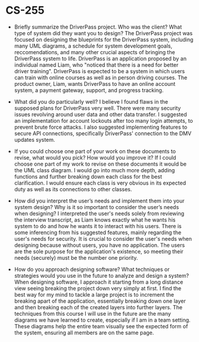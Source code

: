 # CS-255
* Briefly summarize the DriverPass project. Who was the client? What type of system did they want you to design?
     The DriverPass project was focused on designing the blueprints for the DriverPass system, including many UML diagrams, a schedule for system development goals, reccomendations, and many other crucial aspects of bringing the DriverPass system to life. DriverPass is an application proposed by an individual named Liam, who "noticed that there is a need for better driver training". DriverPass is expected to be a system in which users can train with online courses as well as in person driving courses. The product owner, Liam, wants DriverPass to have an online account system, a payment gateway, support, and progress tracking.
     
* What did you do particularly well?
     I believe I found flaws in the supposed plans for DriverPass very well. There were many security issues revolving around user data and other data transfer. I suggested an implementation for account lockouts after too many login attempts, to prevent brute force attacks. I also suggested implementing features to secure API connections, specifically DriverPass' connection to the DMV updates system. 
     
* If you could choose one part of your work on these documents to revise, what would you pick? How would you improve it?
     If I could choose one part of my work to revise on these documents it would be the UML class diagram. I would go into much more depth, adding functions and further breaking down each class for the best clarification. I would ensure each class is very obvious in its expected duty as well as its connections to other classes.
  
* How did you interpret the user’s needs and implement them into your system design? Why is it so important to consider the user’s needs when designing?
     I interpreted the user's needs solely from reviewing the interview transcript, as Liam knows exactly what he wants his system to do and how he wants it to interact with his users. There is some inferencing from his suggested features, mainly regarding the user's needs for security. It is crucial to consider the user's needs when designing because without users, you have no application. The users are the sole purpose for the application's existence, so meeting their needs (securely) must be the number one priority.
  
* How do you approach designing software? What techniques or strategies would you use in the future to analyze and design a system?
     When designing software, I approach it starting from a long distance view seeing breaking the project down very simply at first. I find the best way for my mind to tackle a large project is to increment the breaking apart of the application, essentially breaking down one layer and then breaking each of the created layers into further layers. The techniques from this course I will use in the future are the many diagrams we have learned to create, especially if I am in a team setting. These diagrams help the entire team visually see the expected form of the system, ensuring all members are on the same page.
